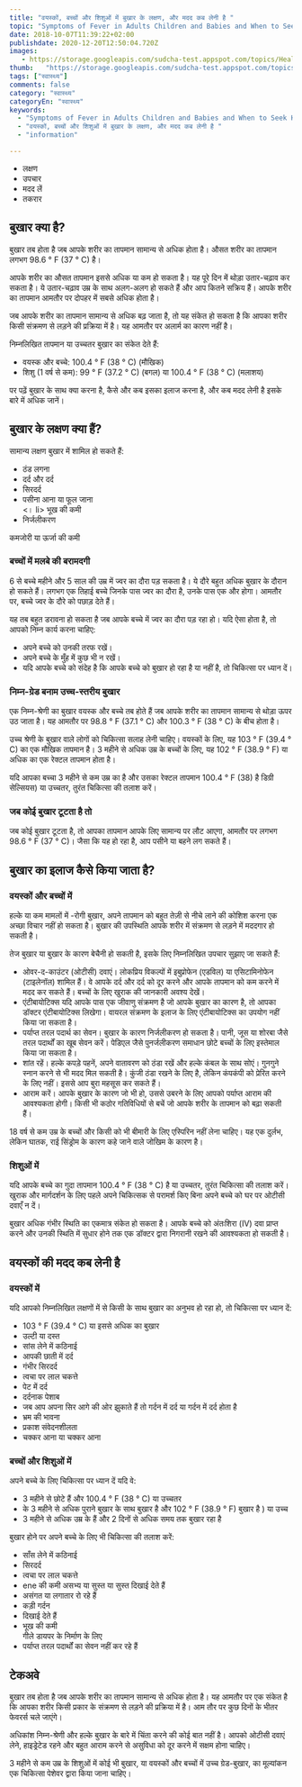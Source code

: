 ```yaml
---
title: "वयस्कों, बच्चों और शिशुओं में बुखार के लक्षण, और मदद कब लेनी है "
topic: "Symptoms of Fever in Adults Children and Babies and When to Seek Help"
date: 2018-10-07T11:39:22+02:00
publishdate: 2020-12-20T12:50:04.720Z
images: 
   - https://storage.googleapis.com/sudcha-test.appspot.com/topics/Health/default-selection/0.jpg
thumb:   "https://storage.googleapis.com/sudcha-test.appspot.com/topics/Health/default-selection/thumb/0.jpg"
tags: ["स्वास्थ्य"]
comments: false
category: "स्वास्थ्य"
categoryEn: "स्वास्थ्य"
keywords: 
  - "Symptoms of Fever in Adults Children and Babies and When to Seek Help"
  - "वयस्कों, बच्चों और शिशुओं में बुखार के लक्षण, और मदद कब लेनी है "
  - "information"

---
```

<ul> <li> लक्षण </li> <li> उपचार </li> <li> मदद लें </li> <li> तकरार </li> </ul> <h2> बुखार क्या है? </h2> <p> बुखार तब होता है जब आपके शरीर का तापमान सामान्य से अधिक होता है। औसत शरीर का तापमान लगभग 98.6 ° F (37 ° C) है। </p> <p> आपके शरीर का औसत तापमान इससे अधिक या कम हो सकता है। यह पूरे दिन में थोड़ा उतार-चढ़ाव कर सकता है। ये उतार-चढ़ाव उम्र के साथ अलग-अलग हो सकते हैं और आप कितने सक्रिय हैं। आपके शरीर का तापमान आमतौर पर दोपहर में सबसे अधिक होता है। </p> <p> जब आपके शरीर का तापमान सामान्य से अधिक बढ़ जाता है, तो यह संकेत हो सकता है कि आपका शरीर किसी संक्रमण से लड़ने की प्रक्रिया में है। यह आमतौर पर अलार्म का कारण नहीं है। </p> <p> निम्नलिखित तापमान या उच्चतर बुखार का संकेत देते हैं: </p> <ul> <li> वयस्क और बच्चे: 100.4 ° F (38 ° C) (मौखिक) </li> <li> शिशु (1 वर्ष से कम): 99 ° F (37.2 ° C) (बगल) या 100.4 ° F (38 ° C) (मलाशय) </li> </ul> <p> पर पढ़ें बुखार के साथ क्या करना है, कैसे और कब इसका इलाज करना है, और कब मदद लेनी है इसके बारे में अधिक जानें। </p> <h2> बुखार के लक्षण क्या हैं? </h2> <p> सामान्य लक्षण बुखार में शामिल हो सकते हैं: </p> <ul> <li> ठंड लगना </li> <li> दर्द और दर्द </li> <li> सिरदर्द </li> <li> पसीना आना या फूल जाना </li> <। li> भूख की कमी </li> <li> निर्जलीकरण </li> </ul> कमजोरी या ऊर्जा की कमी </li> </ul> <h3> बच्चों में मलबे की बरामदगी </h3> <p> 6 से बच्चे महीने और 5 साल की उम्र में ज्वर का दौरा पड़ सकता है। ये दौरे बहुत अधिक बुखार के दौरान हो सकते हैं। लगभग एक तिहाई बच्चे जिनके पास ज्वर का दौरा है, उनके पास एक और होगा। आमतौर पर, बच्चे ज्वर के दौरे को पछाड़ देते हैं। </p> <p> यह तब बहुत डरावना हो सकता है जब आपके बच्चे में ज्वर का दौरा पड़ रहा हो। यदि ऐसा होता है, तो आपको निम्न कार्य करना चाहिए: </p> <ul> <li> अपने बच्चे को उनकी तरफ रखें। </li> <li> अपने बच्चे के मुँह में कुछ भी न रखें। </li> <li > यदि आपके बच्चे को संदेह है कि आपके बच्चे को बुखार हो रहा है या नहीं है, तो चिकित्सा पर ध्यान दें। </li> </ul> <h3> निम्न-ग्रेड बनाम उच्च-स्तरीय बुखार </h3> <p> एक निम्न-श्रेणी का बुखार वयस्क और बच्चे तब होते हैं जब आपके शरीर का तापमान सामान्य से थोड़ा ऊपर उठ जाता है। यह आमतौर पर 98.8 ° F (37.1 ° C) और 100.3 ° F (38 ° C) के बीच होता है। </p> <p> उच्च श्रेणी के बुखार वाले लोगों को चिकित्सा सलाह लेनी चाहिए। वयस्कों के लिए, यह 103 ° F (39.4 ° C) का एक मौखिक तापमान है। 3 महीने से अधिक उम्र के बच्चों के लिए, यह 102 ° F (38.9 ° F) या अधिक का एक रेक्टल तापमान होता है। </p> <p> यदि आपका बच्चा 3 महीने से कम उम्र का है और उसका रेक्टल तापमान 100.4 ° F (38) है डिग्री सेल्सियस) या उच्चतर, तुरंत चिकित्सा की तलाश करें। </p> <h3> जब कोई बुखार टूटता है तो </h3> <p> जब कोई बुखार टूटता है, तो आपका तापमान आपके लिए सामान्य पर लौट आएगा, आमतौर पर लगभग 98.6 ° F (37 ° C)। जैसा कि यह हो रहा है, आप पसीने या बहने लग सकते हैं। </p> <h2> बुखार का इलाज कैसे किया जाता है? </H2> <h3> वयस्कों और बच्चों में </h3> <p> हल्के या कम मामलों में -रोगी बुखार, अपने तापमान को बहुत तेज़ी से नीचे लाने की कोशिश करना एक अच्छा विचार नहीं हो सकता है। बुखार की उपस्थिति आपके शरीर में संक्रमण से लड़ने में मददगार हो सकती है। </p> <p> तेज बुखार या बुखार के कारण बेचैनी हो सकती है, इसके लिए निम्नलिखित उपचार सुझाए जा सकते हैं: </p> <ul > <li> ओवर-द-काउंटर (ओटीसी) दवाएं। लोकप्रिय विकल्पों में इबुप्रोफेन (एडविल) या एसिटामिनोफेन (टाइलेनॉल) शामिल हैं। वे आपके दर्द और दर्द को दूर करने और आपके तापमान को कम करने में मदद कर सकते हैं। बच्चों के लिए खुराक की जानकारी अवश्य देखें। </li> <li> एंटीबायोटिक्स यदि आपके पास एक जीवाणु संक्रमण है जो आपके बुखार का कारण है, तो आपका डॉक्टर एंटीबायोटिक्स लिखेगा। वायरल संक्रमण के इलाज के लिए एंटीबायोटिक्स का उपयोग नहीं किया जा सकता है। </li> <li> पर्याप्त तरल पदार्थ का सेवन। बुखार के कारण निर्जलीकरण हो सकता है। पानी, जूस या शोरबा जैसे तरल पदार्थों का खूब सेवन करें। पेडिएल जैसे पुनर्जलीकरण समाधान छोटे बच्चों के लिए इस्तेमाल किया जा सकता है। </li> <li> शांत रहें। हल्के कपड़े पहनें, अपने वातावरण को ठंडा रखें और हल्के कंबल के साथ सोएं। गुनगुने स्नान करने से भी मदद मिल सकती है। कुंजी ठंडा रखने के लिए है, लेकिन कंपकंपी को प्रेरित करने के लिए नहीं। इससे आप बुरा महसूस कर सकते हैं। </li> <li> आराम करें। आपके बुखार के कारण जो भी हो, उससे उबरने के लिए आपको पर्याप्त आराम की आवश्यकता होगी। किसी भी कठोर गतिविधियों से बचें जो आपके शरीर के तापमान को बढ़ा सकती हैं। </li> </ul> <p> 18 वर्ष से कम उम्र के बच्चों और किसी को भी बीमारी के लिए एस्पिरिन नहीं लेना चाहिए। यह एक दुर्लभ, लेकिन घातक, राई सिंड्रोम के कारण कहे जाने वाले जोखिम के कारण है। </p> <h3> शिशुओं में </h3> <p> यदि आपके बच्चे का गुदा तापमान 100.4 ° F (38 ° C) है या उच्चतर, तुरंत चिकित्सा की तलाश करें। खुराक और मार्गदर्शन के लिए पहले अपने चिकित्सक से परामर्श किए बिना अपने बच्चे को घर पर ओटीसी दवाएँ न दें। </p> <p> बुखार अधिक गंभीर स्थिति का एकमात्र संकेत हो सकता है। आपके बच्चे को अंतःशिरा (IV) दवा प्राप्त करने और उनकी स्थिति में सुधार होने तक एक डॉक्टर द्वारा निगरानी रखने की आवश्यकता हो सकती है। </p> <h2> वयस्कों की मदद कब लेनी है </h2> <h3> वयस्कों में </h3> <p> यदि आपको निम्नलिखित लक्षणों में से किसी के साथ बुखार का अनुभव हो रहा हो, तो चिकित्सा पर ध्यान दें: </p> <ul> <li> 103 ° F (39.4 ° C) या इससे अधिक का बुखार </li> <li> उल्टी या दस्त </li> <li> सांस लेने में कठिनाई </li> <li> आपकी छाती में दर्द </li> <li> गंभीर सिरदर्द </li> <li> त्वचा पर लाल चकत्ते </li> <li> पेट में दर्द </li> <li> दर्दनाक पेशाब </li> <li> जब आप अपना सिर आगे की ओर झुकाते हैं तो गर्दन में दर्द या गर्दन में दर्द होता है </li> <li> भ्रम की भावना </li> <li> प्रकाश संवेदनशीलता </li> <li> चक्कर आना या चक्कर आना </li> </ul> <h3> बच्चों और शिशुओं में </h3> <p> अपने बच्चे के लिए चिकित्सा पर ध्यान दें यदि वे: </p> <ul> <li > 3 महीने से छोटे हैं और 100.4 ° F (38 ° C) या उच्चतर </li> <li> के 3 महीने से अधिक पुराने बुखार के साथ बुखार है और 102 ° F (38.9 ° F) बुखार है ) या उच्च </li> <li> 3 महीने से अधिक उम्र के हैं और 2 दिनों से अधिक समय तक बुखार रहा है </li> </ul> <p> बुखार होने पर अपने बच्चे के लिए भी चिकित्सा की तलाश करें: </p> <ul> <li> साँस लेने में कठिनाई </li> <li> सिरदर्द </li> <li> त्वचा पर लाल चकत्ते </li> <li> ene की कमी असभ्य या सुस्त या सुस्त दिखाई देते हैं </li> <li> असंगत या लगातार रो रहे हैं </li> <li> कड़ी गर्दन </li> <li> दिखाई देते हैं </li> <li> भूख की कमी </li> गीले डायपर के निर्माण के लिए <li> पर्याप्त तरल पदार्थों का सेवन नहीं कर रहे हैं </li> </ul> <h2> टेकअवे </h2> <p> बुखार तब होता है जब आपके शरीर का तापमान सामान्य से अधिक होता है। यह आमतौर पर एक संकेत है कि आपका शरीर किसी प्रकार के संक्रमण से लड़ने की प्रक्रिया में है। आम तौर पर कुछ दिनों के भीतर फेवरर्स चले जाएंगे। </p> <p> अधिकांश निम्न-श्रेणी और हल्के बुखार के बारे में चिंता करने की कोई बात नहीं है। आपको ओटीसी दवाएं लेने, हाइड्रेटेड रहने और बहुत आराम करने से असुविधा को दूर करने में सक्षम होना चाहिए। </p> <p> 3 महीने से कम उम्र के शिशुओं में कोई भी बुखार, या वयस्कों और बच्चों में उच्च ग्रेड-बुखार, का मूल्यांकन एक चिकित्सा पेशेवर द्वारा किया जाना चाहिए। </p> 